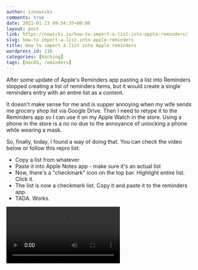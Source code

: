 ```yaml
---
author: sznowicki
comments: true
date: 2021-01-23 09:54:37+00:00
layout: post
link: https://nowicki.io/how-to-import-a-list-into-apple-reminders/
slug: how-to-import-a-list-into-apple-reminders
title: How to import a list into Apple reminders
wordpress_id: 116
categories: [Hacking]
tags: [macOS, reminders]
---
```


After some update of Apple's Reminders app pasting a list into Reminders stopped creating a list of reminders items, but it would create a single reminders entry with an entire list as a content.

It doesn't make sense for me and is supper annoying when my wife sends me grocery shop list via Google Drive. Then I need to retype it to the Reminders app so I can use it on my Apple Watch in the store. Using a phone in the store is a no no due to the annoyance of unlocking a phone while wearing a mask.

So, finally, today, I found a way of doing that. You can check the video below or follow this repro list:

- Copy a list from whatever
- Paste it into Apple Notes app - make sure it's an actual list
- Now, there's a "checkmark" icon on the top bar. Highlight entire list. Click it.
- The list is now a checkmark list. Copy it and paste it to the reminders app.
- TADA. Works.

<video controls="" src="./importing_list_into_reminders_big_sur.mov"></video>
